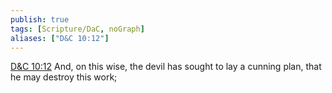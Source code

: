 ```yaml
---
publish: true
tags: [Scripture/DaC, noGraph]
aliases: ["D&C 10:12"]
---
```

[D&C 10:12](https://churchofjesuschrist.org/study/scriptures/dc-testament/dc/10?lang=eng&id=p12#p12) And, on this wise, the devil has sought to lay a cunning plan, that he may destroy this work;
